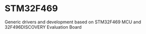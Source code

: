 # STM32F469
Generic drivers and development based on STM32F469 MCU and 32F496DISCOVERY Evaluation Board
